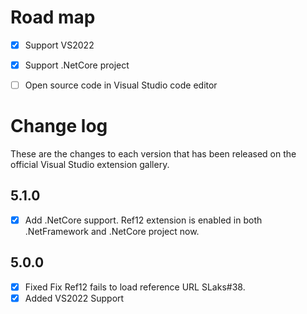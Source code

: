 # Road map

- [x] Support VS2022
- [x] Support .NetCore project
- [ ] Open source code in Visual Studio code editor


# Change log

These are the changes to each version that has been released
on the official Visual Studio extension gallery.

## 5.1.0
-[x] Add .NetCore support. Ref12 extension is enabled in both .NetFramework and .NetCore project now.

## 5.0.0

- [x] Fixed Fix Ref12 fails to load reference URL SLaks#38.
- [x] Added VS2022 Support
